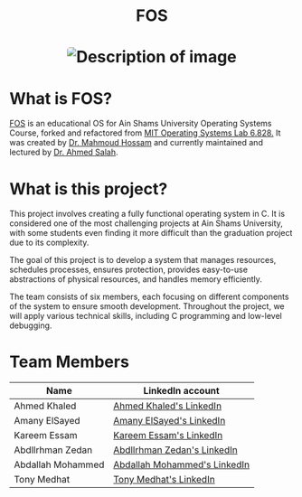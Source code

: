 <h1 align="center"> FOS </h1>

<h1 align="center">
<img src="https://i.imgur.com/4FJ1YzH.png" alt="Description of image" style="border-radius: 5px;">
</h1>

# What is FOS?
[FOS](https://ocw.mit.edu/courses/6-828-operating-system-engineering-fall-2012/) is an educational OS for Ain Shams University Operating Systems Course, forked and refactored from [MIT Operating Systems Lab 6.828.](https://ocw.mit.edu/courses/6-828-operating-system-engineering-fall-2012/) It was created by [Dr. Mahmoud Hossam](https://github.com/mahossam/) and currently maintained and lectured by [Dr. Ahmed Salah](mailto:ahmed_salah@cis.asu.edu.eg).

# What is this project?
This project involves creating a fully functional operating system in C. It is considered one of the most challenging projects at Ain Shams University, with some students even finding it more difficult than the graduation project due to its complexity.

The goal of this project is to develop a system that manages resources, schedules processes, ensures protection, provides easy-to-use abstractions of physical resources, and handles memory efficiently.

The team consists of six members, each focusing on different components of the system to ensure smooth development. Throughout the project, we will apply various technical skills, including C programming and low-level debugging.

# Team Members
| Name              | LinkedIn account                                                                          |
|-------------------|-------------------------------------------------------------------------------------------|
| Ahmed Khaled      | [Ahmed Khaled's LinkedIn](https://www.linkedin.com/in/akayiz/)                            |
| Amany ElSayed     | [Amany ElSayed's LinkedIn](https://www.linkedin.com/in/amany-elsayed-0a2291294/)          |
| Kareem Essam      | [Kareem Essam's LinkedIn](https://www.linkedin.com/in/kareemessam1/)                      |
| Abdllrhman Zedan  | [Abdllrhman Zedan's LinkedIn](https://www.linkedin.com/in/abdllrhmanzedan/)               |
| Abdallah Mohammed | [Abdallah Mohammed's LinkedIn](https://www.linkedin.com/in/abdallah-mohammed-252095290/)  |
| Tony Medhat       | [Tony Medhat's LinkedIn](https://www.linkedin.com/in/tonym04/)                            |
